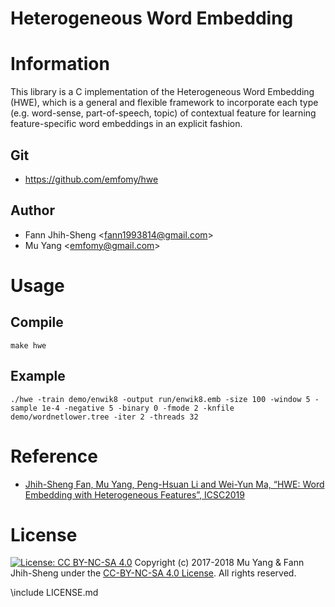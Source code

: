 # Heterogeneous Word Embedding

# Information

This library is a C implementation of the Heterogeneous Word Embedding (HWE), which is a general and flexible framework to incorporate each type (e.g. word-sense, part-of-speech, topic) of contextual feature for learning feature-specific word embeddings in an explicit fashion.

## Git
* <https://github.com/emfomy/hwe>

## Author
* Fann Jhih-Sheng <<fann1993814@gmail.com>>
* Mu Yang <<emfomy@gmail.com>>

# Usage

## Compile

```
make hwe
```

## Example

```
./hwe -train demo/enwik8 -output run/enwik8.emb -size 100 -window 5 -sample 1e-4 -negative 5 -binary 0 -fmode 2 -knfile demo/wordnetlower.tree -iter 2 -threads 32
```

# Reference

* [Jhih-Sheng Fan, Mu Yang, Peng-Hsuan Li and Wei-Yun Ma, “HWE: Word Embedding with Heterogeneous Features”, ICSC2019](https://muyang.pro/file/paper/icsc_2019_hwe.pdf)

# License
[![License: CC BY-NC-SA 4.0](https://i.creativecommons.org/l/by-nc-sa/4.0/88x31.png)](https://creativecommons.org/licenses/by-nc-sa/4.0/) Copyright (c) 2017-2018 Mu Yang & Fann Jhih-Sheng under the [CC-BY-NC-SA 4.0 License](LICENSE.md). All rights reserved.

\include LICENSE.md
